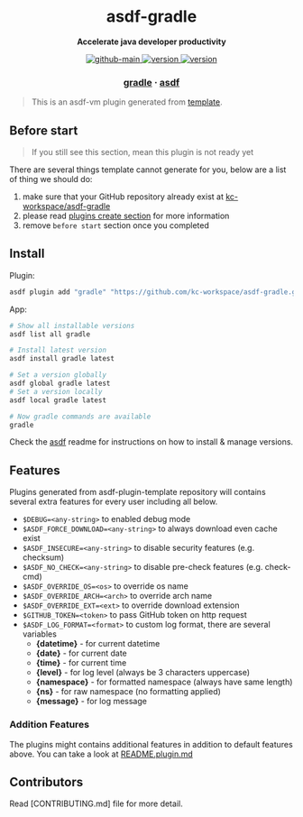 <h1 align="center">
  asdf-gradle
</h1>

<!-- Description section -->
<p align="center">
  <strong>Accelerate java developer productivity</strong>
</p>

<!-- Badges section -->
<p align="center">
  <a href="https://github.com/kc-workspace/asdf-gradle/actions/workflows/main.yml">
    <img
      alt="github-main"
      src="https://img.shields.io/github/actions/workflow/status/kc-workspace/asdf-gradle/main.yml?style=flat-square&logo=github">
  </a>
  <a href="https://github.com/kc-workspace/asdf-gradle/releases">
    <img
      alt="version"
      src="https://img.shields.io/github/v/release/kc-workspace/asdf-gradle?style=flat-square&logo=github">
  </a>
  <a href="https://github.com/kc-workspace/asdf-gradle/commits/main">
    <img
      alt="version"
      src="https://img.shields.io/github/last-commit/kc-workspace/asdf-gradle/main?style=flat-square&logo=github">
  </a>
</p>

<!-- Links section -->
<h3 align="center">
  <a href="https://gradle.org/">gradle</a>
  <span> · </span>
  <a href="https://asdf-vm.com">asdf</a>
</h3>

> This is an asdf-vm plugin generated from [template][template-gh].

## Before start

> If you still see this section, mean this plugin is not ready yet

There are several things template cannot generate for you,
below are a list of thing we should do:

1. make sure that your GitHub repository already exist at [kc-workspace/asdf-gradle][plugin-gh]
2. please read [plugins create section][asdf-create-plugin] for more information
3. remove `before start` section once you completed

## Install

Plugin:

```sh
asdf plugin add "gradle" "https://github.com/kc-workspace/asdf-gradle.git"
```

App:

```sh
# Show all installable versions
asdf list all gradle

# Install latest version
asdf install gradle latest

# Set a version globally
asdf global gradle latest
# Set a version locally
asdf local gradle latest

# Now gradle commands are available
gradle
```

Check the [asdf][asdf-link] readme for instructions on
how to install & manage versions.

## Features

Plugins generated from asdf-plugin-template repository will
contains several extra features for every user including all below.

- `$DEBUG=<any-string>` to enabled debug mode
- `$ASDF_FORCE_DOWNLOAD=<any-string>` to always download even cache exist
- `$ASDF_INSECURE=<any-string>` to disable security features (e.g. checksum)
- `$ASDF_NO_CHECK=<any-string>` to disable pre-check features (e.g. check-cmd)
- `$ASDF_OVERRIDE_OS=<os>` to override os name
- `$ASDF_OVERRIDE_ARCH=<arch>` to override arch name
- `$ASDF_OVERRIDE_EXT=<ext>` to override download extension
- `$GITHUB_TOKEN=<token>` to pass GitHub token on http request
- `$ASDF_LOG_FORMAT=<format>` to custom log format, there are several variables
  - **{datetime}** - for current datetime
  - **{date}** - for current date
  - **{time}** - for current time
  - **{level}** - for log level (always be 3 characters uppercase)
  - **{namespace}** - for formatted namespace (always have same length)
  - **{ns}** - for raw namespace (no formatting applied)
  - **{message}** - for log message

### Addition Features

The plugins might contains additional features
in addition to default features above.
You can take a look at [README.plugin.md][app-readme]

## Contributors

Read [CONTRIBUTING.md] file for more detail.

<!-- LINKS SECTION -->

[app-readme]: ./README.plugin.md
[plugin-gh]: https://github.com/kc-workspace/asdf-gradle
[template-gh]: https://github.com/kc-workspace/asdf-plugin-template
[asdf-link]: https://github.com/asdf-vm/asdf
[asdf-create-plugin]: https://asdf-vm.com/plugins/create.html
